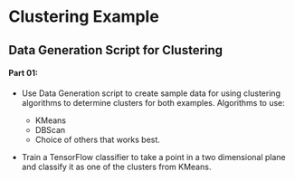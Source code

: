 # Clustering Example

## Data Generation Script for Clustering

#### Part 01:
- Use Data Generation script to create sample data for using clustering algorithms to determine clusters for both examples. Algorithms to use:  
    - KMeans
    - DBScan
    - Choice of others that works best.
    
- Train a TensorFlow classifier to take a point in a two dimensional plane and classify it as one of the clusters from KMeans.
